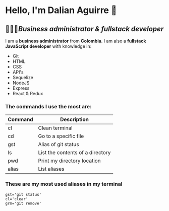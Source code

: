# Hello, I'm Dalian Aguirre 👋
## 👩🏽‍💻***Business administrator & fullstack developer***

I am a **business administrator** from **Colombia**. I am also a **fullstack JavaScript developer** with knowledge in:
- Git
- HTML
- CSS
- API's 
- Sequelize
- NodeJS
- Express
- React & Redux

### The commands I use the most are:
| Command |           Description            |
|---------|----------------------------------|
|  cl     | Clean terminal                   |
|  cd     | Go to a specific file            |
|  gst    | Alias of git status              |
|  ls     | List the contents of a directory |
|  pwd    | Print my directory location      |
|  alias  | List aliases                     |

### These are my most used aliases in my terminal
```
gst='git status'
cl='clear'
grm='git remove'
```




